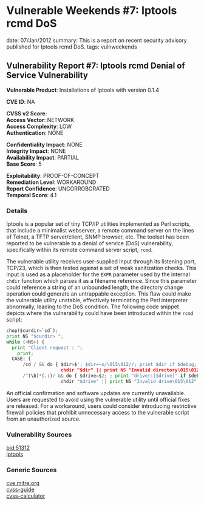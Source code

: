 Vulnerable Weekends #7: Iptools rcmd DoS
========================================
date: 07/Jan/2012
summary: This is a report on recent security advisory published for Iptools rcmd DoS.
tags: vulnweekends

## Vulnerability Report #7: Iptools rcmd Denial of Service Vulnerability

**Vulnerable Product**: Installations of Iptools with version 0.1.4

**CVE ID**: NA

**CVSS v2 Score**:  
**Access Vector**: NETWORK  
**Access Complexity**: LOW  
**Authentication**: NONE  

**Confidentiality Impact**: NONE  
**Integrity Impact**: NONE  
**Availability Impact**: PARTIAL  
**Base Score**: 5  

**Exploitability**: PROOF-OF-CONCEPT  
**Remediation Level**: WORKAROUND  
**Report Confidence**: UNCORROBORATED  
**Temporal Score**: 4.1  

### Details
Iptools is a popular set of tiny TCP/IP utilities implemented as Perl scripts, that include a minimalist webserver, a remote command server on the lines of Telnet, a TFTP server/client, SNMP browser, etc. The toolset has been reported to be vulnerable to a denial of service (DoS) vulnerability, specifically within its remote command server script, `rcmd`.

The vulnerable utility receives user-supplied input through its listening port, TCP/23, which is then tested against a set of weak sanitization checks. This input is used as a placeholder for the `EXPR` parameter used by the internal `chdir` function which parses it as a filename reference. Since this parameter could reference a string of an unbounded length, the directory change operation could generate an untrappable exception. This flaw could make the vulnerable utility unstable, effectively terminating the Perl interpreter abnormally, leading to the DoS condition. The following code snippet depicts where the vulnerability could have been introduced within the `rcmd` script:

```python
chop($curdir=`cd`);
print NS "$curdir> ";
while (<NS>) {
  print "Client request : ";
    print;
  CASE: {
      /cd / && do { $dir=$'; $dir=~s/\015\012//; print $dir if $debug;
                    chdir "$dir" || print NS "Invalid directory\015\012"  ; last CASE; };
      /^(\b)*(.:)/ && do { $drive=$2; ; print "driver:[$drive]" if $debug;
                    chdir "$drive" || print NS "Invalid drive\015\012"  ; last CASE; };
```

An official confirmation and software updates are currently unavailable. Users are requested to avoid using the vulnerable utility until official fixes are released. For a workaround, users could consider introducing restrictive firewall policies that prohibit unnecessary access to the vulnerable script from an unauthorized source.

### Vulnerability Sources
[bid:51312](http://www.securityfocus.com/bid/51312/)  
[iptools](http://iptools.sourceforge.net/iptools.html)  

### Generic Sources
[cve.mitre.org](http://cve.mitre.org)  
[cvss-guide](http://www.first.org/cvss/cvss-guide.html)  
[cvss-calculator](http://nvd.nist.gov/cvss.cfm?calculator&adv&version=2)  
